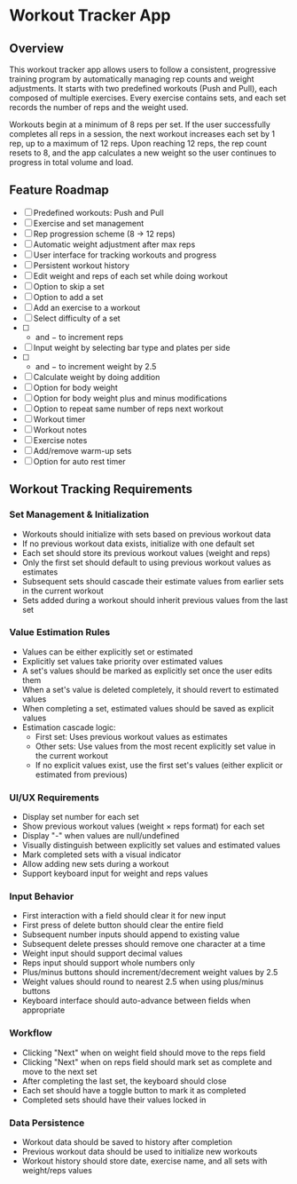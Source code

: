 # Workout Tracker App

## Overview

This workout tracker app allows users to follow a consistent, progressive training program by automatically managing rep counts and weight adjustments. It starts with two predefined workouts (Push and Pull), each composed of multiple exercises. Every exercise contains sets, and each set records the number of reps and the weight used.

Workouts begin at a minimum of 8 reps per set. If the user successfully completes all reps in a session, the next workout increases each set by 1 rep, up to a maximum of 12 reps. Upon reaching 12 reps, the rep count resets to 8, and the app calculates a new weight so the user continues to progress in total volume and load.

## Feature Roadmap

- [ ] Predefined workouts: Push and Pull
- [ ] Exercise and set management
- [ ] Rep progression scheme (8 → 12 reps)
- [ ] Automatic weight adjustment after max reps
- [ ] User interface for tracking workouts and progress
- [ ] Persistent workout history
- [ ] Edit weight and reps of each set while doing workout
- [ ] Option to skip a set
- [ ] Option to add a set
- [ ] Add an exercise to a workout
- [ ] Select difficulty of a set
- [ ] - and − to increment reps
- [ ] Input weight by selecting bar type and plates per side
- [ ] - and − to increment weight by 2.5
- [ ] Calculate weight by doing addition
- [ ] Option for body weight
- [ ] Option for body weight plus and minus modifications
- [ ] Option to repeat same number of reps next workout
- [ ] Workout timer
- [ ] Workout notes
- [ ] Exercise notes
- [ ] Add/remove warm-up sets
- [ ] Option for auto rest timer

## Workout Tracking Requirements

### Set Management & Initialization

- Workouts should initialize with sets based on previous workout data
- If no previous workout data exists, initialize with one default set
- Each set should store its previous workout values (weight and reps)
- Only the first set should default to using previous workout values as estimates
- Subsequent sets should cascade their estimate values from earlier sets in the current workout
- Sets added during a workout should inherit previous values from the last set

### Value Estimation Rules

- Values can be either explicitly set or estimated
- Explicitly set values take priority over estimated values
- A set's values should be marked as explicitly set once the user edits them
- When a set's value is deleted completely, it should revert to estimated values
- When completing a set, estimated values should be saved as explicit values
- Estimation cascade logic:
  - First set: Uses previous workout values as estimates
  - Other sets: Use values from the most recent explicitly set value in the current workout
  - If no explicit values exist, use the first set's values (either explicit or estimated from previous)

### UI/UX Requirements

- Display set number for each set
- Show previous workout values (weight × reps format) for each set
- Display "-" when values are null/undefined
- Visually distinguish between explicitly set values and estimated values
- Mark completed sets with a visual indicator
- Allow adding new sets during a workout
- Support keyboard input for weight and reps values

### Input Behavior

- First interaction with a field should clear it for new input
- First press of delete button should clear the entire field
- Subsequent number inputs should append to existing value
- Subsequent delete presses should remove one character at a time
- Weight input should support decimal values
- Reps input should support whole numbers only
- Plus/minus buttons should increment/decrement weight values by 2.5
- Weight values should round to nearest 2.5 when using plus/minus buttons
- Keyboard interface should auto-advance between fields when appropriate

### Workflow

- Clicking "Next" when on weight field should move to the reps field
- Clicking "Next" when on reps field should mark set as complete and move to the next set
- After completing the last set, the keyboard should close
- Each set should have a toggle button to mark it as completed
- Completed sets should have their values locked in

### Data Persistence

- Workout data should be saved to history after completion
- Previous workout data should be used to initialize new workouts
- Workout history should store date, exercise name, and all sets with weight/reps values
